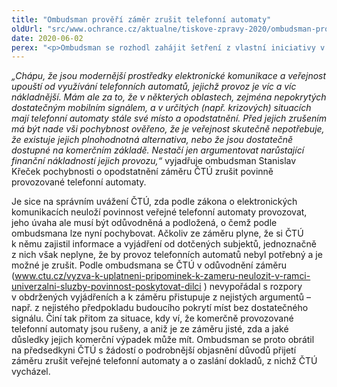 ```yaml
---
title: "Ombudsman prověří záměr zrušit telefonní automaty"
oldUrl: "src/www.ochrance.cz/aktualne/tiskove-zpravy-2020/ombudsman-proveri-zamer-zrusit-telefonni-automaty"
date: 2020-06-02
perex: "<p>Ombudsman se rozhodl zahájit šetření z vlastní iniciativy v souvislosti se záměrem Českého telekomunikačního úřadu od příštího roku neuložit povinnost provozovat veřejné telefonní automaty. Podle ombudsmana takovému kroku musí předcházet důsledné ověření, že služba skutečně není potřebná nebo že je dostatečně zajištěna jinak – komerčně.</p>"
---
```


<!-- imported from the old website -->

<p><i>„Chápu, že jsou modernější prostředky elektronické komunikace a veřejnost upouští od využívání telefonních automatů, jejichž provoz je víc a víc nákladnější. Mám ale za to, že v některých oblastech, zejména nepokrytých dostatečným mobilním signálem, a v určitých (např. krizových) situacích mají telefonní automaty stále své místo a opodstatnění. Před jejich zrušením má být nade vši pochybnost ověřeno, že je veřejnost skutečně nepotřebuje, že existuje jejich plnohodnotná alternativa, nebo že jsou dostatečně dostupné na komerčním základě. Nestačí jen argumentovat narůstající finanční nákladností jejich provozu,“</i> vyjadřuje ombudsman Stanislav Křeček pochybnosti o opodstatnění záměru ČTÚ zrušit povinně provozované telefonní automaty. </p> <p>Je sice na správním uvážení ČTÚ, zda podle zákona o elektronických komunikacích neuloží povinnost veřejné telefonní automaty provozovat, jeho úvaha ale musí být odůvodněná a podložená, o čemž podle ombudsmana lze nyní pochybovat. Ačkoliv ze záměru plyne, že si ČTÚ k němu zajistil informace a vyjádření od dotčených subjektů, jednoznačně z nich však neplyne, že by provoz telefonních automatů nebyl potřebný a je možné je zrušit. Podle ombudsmana se ČTÚ v odůvodnění záměru (<a title="Otevření do nového okna" href="http://www.ctu.cz/vyzva-k-uplatneni-pripominek-k-zameru-neulozit-v-ramci-univerzalni-sluzby-povinnost-poskytovat-dilci" target="_blank">www.ctu.cz/vyzva-k-uplatneni-pripominek-k-zameru-neulozit-v-ramci-univerzalni-sluzby-povinnost-poskytovat-dilci</a> <img alt="" src="https://www.ochrance.cz/typo3/ext/od_linkdesc/icons/external.gif" class="od_linkdesc_icon_external" />) nevypořádal s rozpory v obdržených vyjádřeních a k záměru přistupuje z nejistých argumentů – např. z nejistého předpokladu budoucího pokrytí míst bez dostatečného signálu. Činí tak přitom za situace, kdy ví, že komerčně provozované telefonní automaty jsou rušeny, a aniž je ze záměru jisté, zda a jaké důsledky jejich komerční výpadek může mít. Ombudsman se proto obrátil na předsedkyni ČTÚ s žádostí o podrobnější objasnění důvodů přijetí záměru zrušit veřejné telefonní automaty a o zaslání dokladů, z nichž ČTÚ vycházel.</p>
